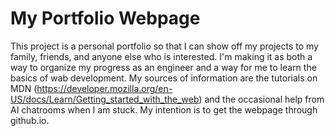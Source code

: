 # My Portfolio Webpage
This project is a personal portfolio so that I can show off my projects to my family, friends, and anyone else who is interested. 
I'm making it as both a way to organize my progress as an engineer and a way for me to learn the basics of wab development. 
My sources of information are the tutorials on MDN (https://developer.mozilla.org/en-US/docs/Learn/Getting_started_with_the_web) and the occasional help from AI chatrooms when I am stuck.
My intention is to get the webpage through github.io. 
